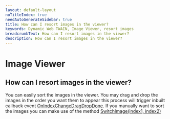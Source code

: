 ```yaml
---
layout: default-layout
noTitleIndex: true
needAutoGenerateSidebar: true
title: How can I resort images in the viewer?
keywords: Dynamic Web TWAIN, Image Viewer, resort images
breadcrumbText: How can I resort images in the viewer?
description: How can I resort images in the viewer?
---
```


# Image Viewer

## How can I resort images in the viewer?

You can easily sort the images in the viewer. You may drag and drop the images in the order you want them to appear this process will trigger inbuilt callback event <a href="https://www.dynamsoft.com/web-twain/docs/info/api/WebTwain_Buffer.html?ver=latest#onindexchangedragdropdone" target="_blank">OnIndexChangeDragDropDone</a>.
If you manually want to sort the images you can make use of the method <a href="https://www.dynamsoft.com/web-twain/docs/info/api/WebTwain_Buffer.html?ver=latest#switchimage" target="_blank">SwitchImage(index1, index2)</a>
